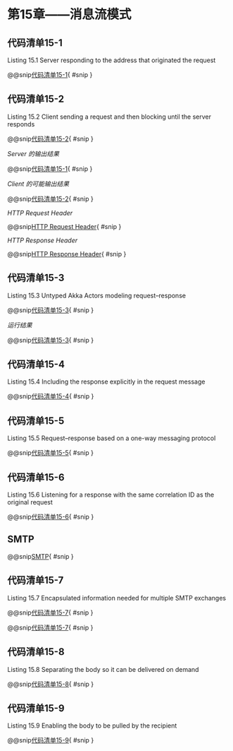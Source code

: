 # 第15章——消息流模式

## 代码清单15-1

Listing 15.1 Server responding to the address that originated the request

@@snip[代码清单15-1](../../../../chapter15/src/main/java/chapter15/Server.java){ #snip }

## 代码清单15-2

Listing 15.2 Client sending a request and then blocking until the server responds

@@snip[代码清单15-2](../../../../chapter15/src/main/java/chapter15/Client.java){ #snip }

*Server 的输出结果*

@@snip[代码清单15-1](../../../../chapter15/src/main/output/server.output){ #snip }

*Client 的可能输出结果*

@@snip[代码清单15-2](../../../../chapter15/src/main/output/client.output){ #snip }

*HTTP Request Header*

@@snip[HTTP Request Header](../../../../chapter15/src/main/output/http-request.header){ #snip }

*HTTP Response Header*

@@snip[HTTP Response Header](../../../../chapter15/src/main/output/http-response.header){ #snip }

## 代码清单15-3

Listing 15.3 Untyped Akka Actors modeling request–response

@@snip[代码清单15-3](../../../../chapter15/src/main/scala/chapter15/RequestResponseActors.scala){ #snip }

*运行结果*

@@snip[代码清单15-3](../../../../chapter15/src/main/output/request-response-actors.output){ #snip }

## 代码清单15-4

Listing 15.4 Including the response explicitly in the request message

@@snip[代码清单15-4](../../../../chapter15/src/main/scala/chapter15/RequestResponseTypedActors.scala){ #snip }

## 代码清单15-5

Listing 15.5 Request–response based on a one-way messaging protocol

@@snip[代码清单15-5](../../../../chapter15/src/main/js/request-response.js){ #snip }

## 代码清单15-6

Listing 15.6 Listening for a response with the same correlation ID as the original request

@@snip[代码清单15-6](../../../../chapter15/src/main/js/request-response-2way.js){ #snip }

## SMTP

@@snip[SMTP](../../../../chapter15/src/main/output/smtp.protocal){ #snip }

## 代码清单15-7

Listing 15.7 Encapsulated information needed for multiple SMTP exchanges

@@snip[代码清单15-7](../../../../chapter15/src/main/scala/chapter15/SendEmail.scala){ #snip }

@@snip[代码清单15-7](../../../../chapter15/src/main/scala/chapter15/Result.scala){ #snip }

## 代码清单15-8

Listing 15.8 Separating the body so it can be delivered on demand

@@snip[代码清单15-8](../../../../chapter15/src/main/scala/chapter15/streamed/SendEmail.scala){ #snip }

## 代码清单15-9

Listing 15.9 Enabling the body to be pulled by the recipient

@@snip[代码清单15-9](../../../../chapter15/src/main/scala/chapter15/pullable/SendEmail.scala){ #snip }